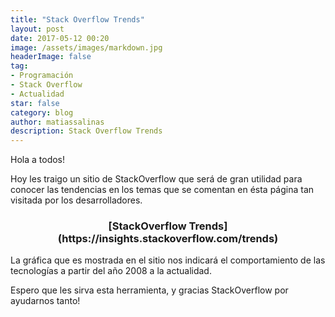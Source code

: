 ```yaml
---
title: "Stack Overflow Trends"
layout: post
date: 2017-05-12 00:20
image: /assets/images/markdown.jpg
headerImage: false
tag:
- Programación
- Stack Overflow
- Actualidad
star: false
category: blog
author: matiassalinas
description: Stack Overflow Trends
---
```


Hola a todos!

Hoy les traigo un sitio de StackOverflow que será de gran utilidad para conocer las tendencias en los temas que se comentan en ésta página tan visitada por los desarrolladores.

<h3><center>[StackOverflow Trends](https://insights.stackoverflow.com/trends)</center></h3>

La gráfica que es mostrada en el sitio nos indicará el comportamiento de las tecnologías a partir del año 2008 a la actualidad.

Espero que les sirva esta herramienta, y gracias StackOverflow por ayudarnos tanto!